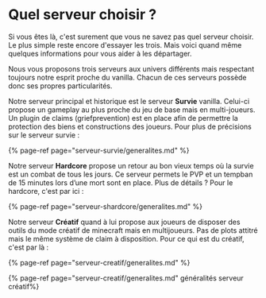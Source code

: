# Quel serveur choisir ?

Si vous êtes là, c'est surement que vous ne savez pas quel serveur choisir.  
Le plus simple reste encore d'essayer les trois. Mais voici quand même quelques informations pour vous aider à les départager.

Nous vous proposons trois serveurs aux univers différents mais respectant toujours notre esprit proche du vanilla. Chacun de ces serveurs possède donc ses propres particularités.

Notre serveur principal et historique est le serveur **Survie** vanilla. Celui-ci propose un gameplay au plus proche du jeu de base mais en multi-joueurs. Un plugin de claims \(griefprevention\) est en place afin de permettre la protection des biens et constructions des joueurs. Pour plus de précisions sur le serveur survie :

{% page-ref page="serveur-survie/generalites.md" %}

Notre serveur **Hardcore** propose un retour au bon vieux temps où la survie est un combat de tous les jours. Ce serveur permets le PVP et un tempban de 15 minutes lors d’une mort sont en place. Plus de détails ? Pour le hardcore, c'est par ici :

{% page-ref page="serveur-shardcore/generalites.md" %}

Notre serveur **Créatif** quand à lui propose aux joueurs de disposer des outils du mode créatif de minecraft mais en multijoueurs. Pas de plots attitré mais le même système de claim à disposition. Pour ce qui est du créatif, c'est par là :

{% page-ref page="serveur-creatif/generalites.md" %}

{% page-ref page="serveur-creatif/generalites.md" généralités serveur créatif%}

